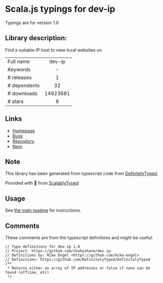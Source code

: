 
# Scala.js typings for dev-ip

Typings are for version 1.0

## Library description:
Find a suitable IP host to view local websites on.

|                    |                 |
| ------------------ | :-------------: |
| Full name          | dev-ip |
| Keywords           | - |
| # releases         | 1 |
| # dependents       | 32 |
| # downloads        | 14923681 |
| # stars            | 9 |

## Links
- [Homepage](https://github.com/shakyshane/dev-ip)
- [Bugs](https://github.com/shakyshane/dev-ip/issues)
- [Repository](https://github.com/shakyshane/dev-ip)
- [Npm](https://www.npmjs.com/package/dev-ip)
    


## Note
This library has been generated from typescript code from [DefinitelyTyped](https://definitelytyped.org).

Provided with :purple_heart: from [ScalablyTyped](https://github.com/oyvindberg/ScalablyTyped)

## Usage
See [the main readme](../../readme.md) for instructions.

## Comments

These comments are from the typescript definitions and might be useful:
```
// Type definitions for dev-ip 1.0
// Project: https://github.com/shakyshane/dev-ip
// Definitions by: Mike Engel <https://github.com/mike-engel>
// Definitions: https://github.com/DefinitelyTyped/DefinitelyTyped
/**
 * Returns either an array of IP addresses or false if none can be found (offline, etc)
 */

```

